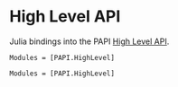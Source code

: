 # High Level API

Julia bindings into the PAPI [High Level API](http://icl.cs.utk.edu/papi/docs/db/d93/group__high__api.html).

```@index
Modules = [PAPI.HighLevel]
```

```@autodocs
Modules = [PAPI.HighLevel]
```
